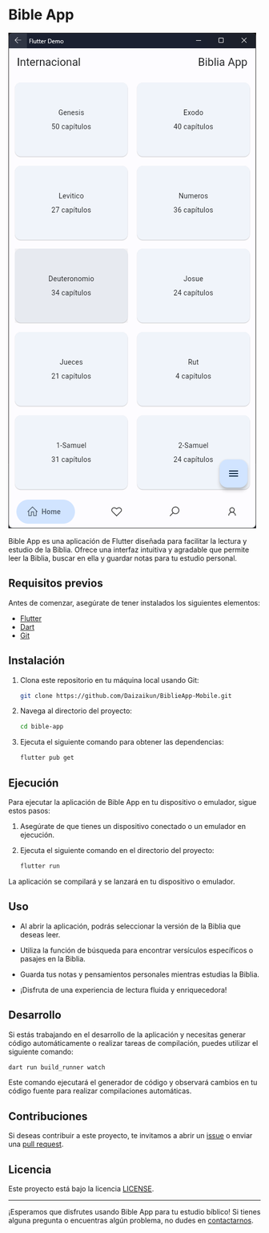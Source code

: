 
# Bible App

![Bible App Screenshot](screenshot.png)

Bible App es una aplicación de Flutter diseñada para facilitar la lectura y estudio de la Biblia. Ofrece una interfaz intuitiva y agradable que permite leer la Biblia, buscar en ella y guardar notas para tu estudio personal. 

## Requisitos previos

Antes de comenzar, asegúrate de tener instalados los siguientes elementos:

- [Flutter](https://flutter.dev/docs/get-started/install)
- [Dart](https://dart.dev/get-dart)
- [Git](https://git-scm.com/book/en/v2/Getting-Started-Installing-Git)

## Instalación

1. Clona este repositorio en tu máquina local usando Git:

   ```bash
   git clone https://github.com/Daizaikun/BiblieApp-Mobile.git
   ```

2. Navega al directorio del proyecto:

   ```bash
   cd bible-app
   ```

3. Ejecuta el siguiente comando para obtener las dependencias:

   ```bash
   flutter pub get
   ```

## Ejecución

Para ejecutar la aplicación de Bible App en tu dispositivo o emulador, sigue estos pasos:

1. Asegúrate de que tienes un dispositivo conectado o un emulador en ejecución.

2. Ejecuta el siguiente comando en el directorio del proyecto:

   ```bash
   flutter run
   ```

La aplicación se compilará y se lanzará en tu dispositivo o emulador.

## Uso

- Al abrir la aplicación, podrás seleccionar la versión de la Biblia que deseas leer.

- Utiliza la función de búsqueda para encontrar versículos específicos o pasajes en la Biblia.

- Guarda tus notas y pensamientos personales mientras estudias la Biblia.

- ¡Disfruta de una experiencia de lectura fluida y enriquecedora!

## Desarrollo

Si estás trabajando en el desarrollo de la aplicación y necesitas generar código automáticamente o realizar tareas de compilación, puedes utilizar el siguiente comando:

```bash
dart run build_runner watch
```

Este comando ejecutará el generador de código y observará cambios en tu código fuente para realizar compilaciones automáticas.

## Contribuciones

Si deseas contribuir a este proyecto, te invitamos a abrir un [issue](https://github.com/Daizaikun/BiblieApp-Mobile/issues) o enviar una [pull request](https://github.com/Daizaikun/BiblieApp-Mobile/pulls).

## Licencia

Este proyecto está bajo la licencia [LICENSE](LICENSE).

---

¡Esperamos que disfrutes usando Bible App para tu estudio bíblico! Si tienes alguna pregunta o encuentras algún problema, no dudes en [contactarnos](mailto:laiglesias.min@gmail.com).

